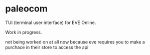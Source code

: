 # paleocom

TUI (terminal user interface) for EVE Online.

Work in progress.

not being worked on at all now because eve requires you to make a purchace in their store to access the api
